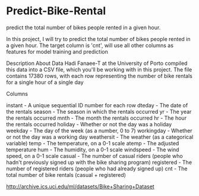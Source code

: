 # Predict-Bike-Rental
predict the total number of bikes people rented in a given hour. 

In this project, I will try to predict the total number of bikes people rented in a given hour. 
The target column is 'cnt', will use all other columns as features for model training and prediction

Description About Data
Hadi Fanaee-T at the University of Porto compiled this data into a CSV file, which you'll be working with in this project. The file contains 17380 rows, with each row representing the number of bike rentals for a single hour of a single day

Columns

instant - A unique sequential ID number for each row
dteday - The date of the rentals
season - The season in which the rentals occurred
yr - The year the rentals occurred
mnth - The month the rentals occurred
hr - The hour the rentals occurred
holiday - Whether or not the day was a holiday
weekday - The day of the week (as a number, 0 to 7)
workingday - Whether or not the day was a working day
weathersit - The weather (as a categorical variable)
temp - The temperature, on a 0-1 scale
atemp - The adjusted temperature
hum - The humidity, on a 0-1 scale
windspeed - The wind speed, on a 0-1 scale
casual - The number of casual riders (people who hadn't previously signed up with the bike sharing program)
registered - The number of registered riders (people who had already signed up)
cnt - The total number of bike rentals (casual + registered)

http://archive.ics.uci.edu/ml/datasets/Bike+Sharing+Dataset
